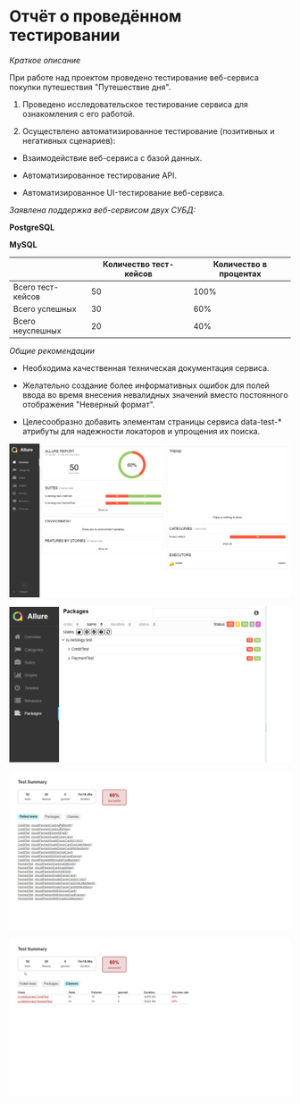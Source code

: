 # Отчёт о проведённом тестировании
*Краткое описание*

При работе над проектом проведено тестирование веб-сервиса покупки путешествия "Путешествие дня".

1. Проведено исследовательское тестирование сервиса для ознакомления с его работой.

2. Осуществлено автоматизированное тестирование (позитивных и негативных сценариев):

* Взаимодействие веб-сервиса с базой данных.

* Автоматизированное тестирование API.

* Автоматизированное UI-тестирование веб-сервиса.

*Заявлена поддержка веб-сервисом двух СУБД:*

**PostgreSQL**

**MySQL**

|                   | Количество тест-кейсов | Количество	в процентах |
|------------------ |------------------------|------------------------|
| Всего тест-кейсов | 50                     | 100%                   | 
|   Всего успешных  | 		     30              | 60%                    |
|  Всего неуспешных	| 20                      | 	    40%               | 

*Общие рекомендации*

+ Необходима качественная техническая документация сервиса.

+ Желательно создание более информативных ошибок для полей ввода во время внесения невалидных значений вместо постоянного отображения "Неверный формат".

+ Целесообразно добавить элементам страницы сервиса data-test-* атрибуты для надежности локаторов и упрощения их поиска.

![Allure](Allure/1.png)

![Allure](Allure/4.png)

![Gradle](Gradle/1.png)

![Gradle](Gradle/3.png)
